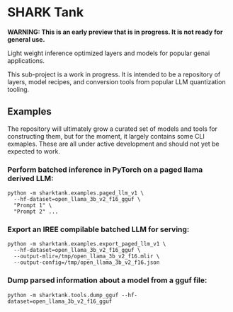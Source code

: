 # SHARK Tank

**WARNING: This is an early preview that is in progress. It is not ready for
general use.**

Light weight inference optimized layers and models for popular genai
applications.

This sub-project is a work in progress. It is intended to be a repository of
layers, model recipes, and conversion tools from popular LLM quantization
tooling.

## Examples

The repository will ultimately grow a curated set of models and tools for
constructing them, but for the moment, it largely contains some CLI exmaples.
These are all under active development and should not yet be expected to work.


### Perform batched inference in PyTorch on a paged llama derived LLM:

```shell
python -m sharktank.examples.paged_llm_v1 \
  --hf-dataset=open_llama_3b_v2_f16_gguf \
  "Prompt 1" \
  "Prompt 2" ...
```

### Export an IREE compilable batched LLM for serving:

```shell
python -m sharktank.examples.export_paged_llm_v1 \
  --hf-dataset=open_llama_3b_v2_f16_gguf \
  --output-mlir=/tmp/open_llama_3b_v2_f16.mlir \
  --output-config=/tmp/open_llama_3b_v2_f16.json
```

### Dump parsed information about a model from a gguf file:

```shell
python -m sharktank.tools.dump_gguf --hf-dataset=open_llama_3b_v2_f16_gguf
```

